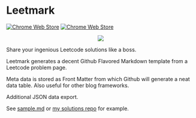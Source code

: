 # Leetmark

[![Chrome Web Store](https://img.shields.io/chrome-web-store/users/pbpcnaodgahdlijbhjeohbjoafbdafdp.svg?label=Chrome%20users)](https://chrome.google.com/webstore/detail/pbpcnaodgahdlijbhjeohbjoafbdafdp)
[![Chrome Web Store](https://img.shields.io/chrome-web-store/stars/pbpcnaodgahdlijbhjeohbjoafbdafdp.svg?label=Chrome%20stars)](https://chrome.google.com/webstore/detail/pbpcnaodgahdlijbhjeohbjoafbdafdp)

<p align="center">
  <a href="https://chrome.google.com/webstore/detail/leetmark/pbpcnaodgahdlijbhjeohbjoafbdafdp" target="_blank"><img src="assets/920×680.png" /></a>
</p>

Share your ingenious Leetcode solutions like a boss.

Leetmark generates a decent Github Flavored Markdown template from a Leetcode problem page.

Meta data is stored as Front Matter from which Github will generate a neat data table. Also useful for other blog frameworks.

Additional JSON data export.

See [sample.md](sample.md) or [my solutions repo](https://github.com/crimx/leetcope) for example.
